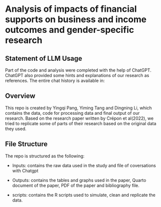 # Analysis of impacts of financial supports on business and income outcomes and gender-specific research

## Statement of LLM Usage

Part of the code and analysis were completed with the help of ChatGPT. ChatGPT also provided some hints and explanations of our research as references. The entire chat history is available in:


## Overview

This repo is created by Yingqi Pang, Yiming Tang and Dingning Li, which contains the data, code for processing data and final output of our research. Based on the research paper written by Crépon et al(2022), we tried to replicate some of parts of their research based on the original data they used. 

## File Structure

The repo is structured as the following:

* Inputs: contains the raw data used in the study and file of coversations with Chatgpt

* Outputs: contains the tables and graphs used in the paper, Quarto document of the paper, PDF of the paper and bibliography file.

* scripts: contains the R scripts used to simulate, clean and replicate the data. 

